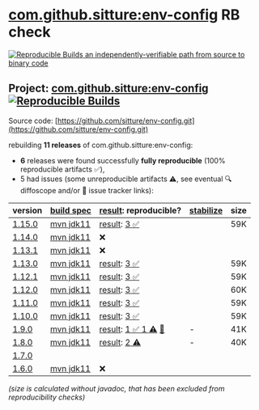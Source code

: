 [com.github.sitture:env-config](https://central.sonatype.com/artifact/com.github.sitture/env-config/versions) RB check
=======

[![Reproducible Builds](https://reproducible-builds.org/images/logos/rb.svg) an independently-verifiable path from source to binary code](https://reproducible-builds.org/)

## Project: [com.github.sitture:env-config](https://central.sonatype.com/artifact/com.github.sitture/env-config/versions) [![Reproducible Builds](https://img.shields.io/endpoint?url=https://raw.githubusercontent.com/jvm-repo-rebuild/reproducible-central/master/content/com/github/sitture/env-config/badge.json)](https://github.com/jvm-repo-rebuild/reproducible-central/blob/master/content/com/github/sitture/env-config/README.md)

Source code: [https://github.com/sitture/env-config.git](https://github.com/sitture/env-config.git)

rebuilding **11 releases** of com.github.sitture:env-config:
- **6** releases were found successfully **fully reproducible** (100% reproducible artifacts :white_check_mark:),
- 5 had issues (some unreproducible artifacts :warning:, see eventual :mag: diffoscope and/or :memo: issue tracker links):

| version | [build spec](/BUILDSPEC.md) | [result](https://reproducible-builds.org/docs/jvm/): reproducible? | [stabilize](https://github.com/google/oss-rebuild/blob/main/cmd/stabilize/README.md) | size |
| -- | --------- | ------ | ------ | -- |
| [1.15.0](https://central.sonatype.com/artifact/com.github.sitture/env-config/1.15.0/pom) | [mvn jdk11](env-config-1.15.0.buildspec) | [result](env-config-1.15.0.buildinfo): [3 :white_check_mark: ](env-config-1.15.0.buildcompare) | | 59K |
| [1.14.0](https://central.sonatype.com/artifact/com.github.sitture/env-config/1.14.0/pom) | [mvn jdk11](env-config-1.14.0.buildspec) | :x: | |
| [1.13.1](https://central.sonatype.com/artifact/com.github.sitture/env-config/1.13.1/pom) | [mvn jdk11](env-config-1.13.1.buildspec) | :x: | |
| [1.13.0](https://central.sonatype.com/artifact/com.github.sitture/env-config/1.13.0/pom) | [mvn jdk11](env-config-1.13.0.buildspec) | [result](env-config-1.13.0.buildinfo): [3 :white_check_mark: ](env-config-1.13.0.buildcompare) | | 59K |
| [1.12.1](https://central.sonatype.com/artifact/com.github.sitture/env-config/1.12.1/pom) | [mvn jdk11](env-config-1.12.1.buildspec) | [result](env-config-1.12.1.buildinfo): [3 :white_check_mark: ](env-config-1.12.1.buildcompare) | | 59K |
| [1.12.0](https://central.sonatype.com/artifact/com.github.sitture/env-config/1.12.0/pom) | [mvn jdk11](env-config-1.12.0.buildspec) | [result](env-config-1.12.0.buildinfo): [3 :white_check_mark: ](env-config-1.12.0.buildcompare) | | 60K |
| [1.11.0](https://central.sonatype.com/artifact/com.github.sitture/env-config/1.11.0/pom) | [mvn jdk11](env-config-1.11.0.buildspec) | [result](env-config-1.11.0.buildinfo): [3 :white_check_mark: ](env-config-1.11.0.buildcompare) | | 59K |
| [1.10.0](https://central.sonatype.com/artifact/com.github.sitture/env-config/1.10.0/pom) | [mvn jdk11](env-config-1.10.0.buildspec) | [result](env-config-1.10.0.buildinfo): [3 :white_check_mark: ](env-config-1.10.0.buildcompare) | | 59K |
| [1.9.0](https://central.sonatype.com/artifact/com.github.sitture/env-config/1.9.0/pom) | [mvn jdk11](env-config-1.9.0.buildspec) | [result](env-config-1.9.0.buildinfo): [1 :white_check_mark:  1 :warning:](env-config-1.9.0.buildcompare) [:memo:](https://github.com/sitture/env-config/pull/226) | - | 41K |
| [1.8.0](https://central.sonatype.com/artifact/com.github.sitture/env-config/1.8.0/pom) | [mvn jdk11](env-config-1.8.0.buildspec) | [result](env-config-1.8.0.buildinfo): [ 2 :warning:](env-config-1.8.0.buildcompare) | - | 40K |
| [1.7.0](https://central.sonatype.com/artifact/com.github.sitture/env-config/1.7.0/pom) | | | |
| [1.6.0](https://central.sonatype.com/artifact/com.github.sitture/env-config/1.6.0/pom) | [mvn jdk11](env-config-1.6.0.buildspec) | :x: | |

<i>(size is calculated without javadoc, that has been excluded from reproducibility checks)</i>
